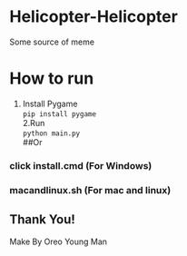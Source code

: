 # Helicopter-Helicopter
Some source of meme <br>
# How to run <br>
1. Install Pygame <br>
```pip install pygame```<br>
2.Run<br>
```python main.py```<br>
##Or
### click install.cmd (For Windows)<br>
### macandlinux.sh (For mac and linux) <br>

## Thank You!<br>
Make By Oreo Young Man
